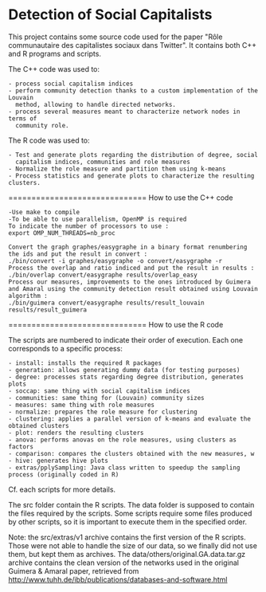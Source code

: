 Detection of Social Capitalists
==============================

This project contains some source code used for the paper "Rôle communautaire des 
capitalistes sociaux dans Twitter". It contains both C++ and R programs and scripts.

The C++ code was used to:

	- process social capitalism indices
	- perform community detection thanks to a custom implementation of the Louvain
	  method, allowing to handle directed networks.
	- process several measures meant to characterize network nodes in terms of
	  community role.

The R code was used to:

	- Test and generate plots regarding the distribution of degree, social 
	  capitalism indices, communities and role measures
	- Normalize the role measure and partition them using k-means
	- Process statistics and generate plots to characterize the resulting clusters.
	
==============================
How to use the C++ code

	-Use make to compile
	-To be able to use parallelism, OpenMP is required
	To indicate the number of processors to use :
	export OMP_NUM_THREADS=nb_proc

	Convert the graph graphes/easygraphe in a binary format renumbering the ids and put the result in convert :
	./bin/convert -i graphes/easygraphe -o convert/easygraphe -r
	Process the overlap and ratio indiced and put the result in results :
	./bin/overlap convert/easygraphe results/overlap_easy
	Process our measures, improvements to the ones introduced by Guimera and Amaral using the community detection result obtained using Louvain algorithm :
	./bin/guimera convert/easygraphe results/result_louvain results/result_guimera	
		
==============================
How to use the R code
	
The scripts are numbered to indicate their order of execution. Each one corresponds
to a specific process:

	- install: installs the required R packages
	- generation: allows generating dummy data (for testing purposes)
	- degree: processes stats regarding degree distribution, generates plots
	- soccap: same thing with social capitalism indices
	- communities: same thing for (Louvain) community sizes
	- measures:	same thing with role measures
	- normalize: prepares the role measure for clustering
	- clustering: applies a parallel version of k-means and evaluate the obtained clusters
	- plot: renders the resulting clusters
	- anova: performs anovas on the role measures, using clusters as factors
	- comparison: compares the clusters obtained with the new measures, w
	- hive: generates hive plots
	- extras/pplySampling: Java class written to speedup the sampling process (originally coded in R)

Cf. each scripts for more details.

The src folder contain the R scripts. The data folder is supposed to contain the 
files required by the scripts. Some scripts require some files produced by other 
scripts, so it is important to execute them in the specified order.

Note: the src/extras/v1 archive contains the first version of the R scripts. Those were
not able to handle the size of our data, so we finally did not use them, but kept 
them as archives. The data/others/original.GA.data.tar.gz archive contains the clean version of 
the networks used in the original Guimera & Amaral paper, retrieved from
http://www.tuhh.de/ibb/publications/databases-and-software.html
